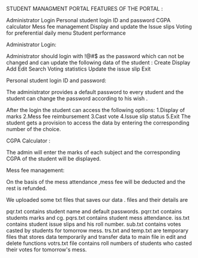 STUDENT MANAGMENT PORTAL 
FEATURES OF THE PORTAL :

Administrator Login Personal student login ID and password CGPA calculator Mess fee management Display and update the Issue slips Voting for preferential daily menu Student performance

Administrator Login:

Administrator should login with !@#$ as the password which can not be changed and can update the following data of the student : Create Display Add Edit Search Voting statistics Update the issue slip Exit

Personal student login ID and password:

The administrator provides a default password to every student and the student can change the password according to his wish .

After the login the student can access the following options: 1.Display of marks 2.Mess fee reimbursement 3.Cast vote 4.Issue slip status 5.Exit The student gets a provision to access the data by entering the corresponding number of the choice.

CGPA Calculator :

The admin will enter the marks of each subject and the corresponding CGPA of the student will be displayed.

Mess fee management:

On the basis of the mess attendance ,mess fee will be deducted and the rest is refunded.

We uploaded some txt files that saves our data . files and their details are

pqr.txt contains student name and default passwords.
pqrr.txt contains students marks and cg.
pqrs.txt contains student mess attendance.
iss.txt contains student issue slips and his roll number.
sub.txt contains votes casted by students for tomorrow mess.
trs.txt and temp.txt are temporary files that stores data temporarily and transfer data to main file in edit and delete functions
votrs.txt file contains roll numbers of students who casted their votes for tomorrow's mess.
